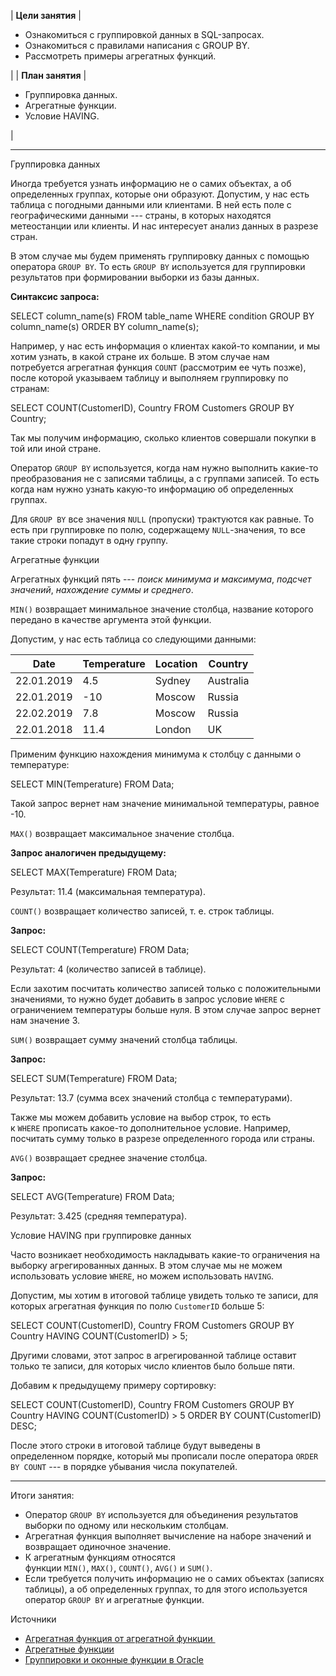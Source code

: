 | **Цели занятия** |

-   Ознакомиться с группировкой данных в SQL-запросах.
-   Ознакомиться с правилами написания с GROUP BY.
-   Рассмотреть примеры агрегатных функций.

 |
| **План занятия** |

-   Группировка данных.
-   Агрегатные функции.
-   Условие HAVING.

 |

* * * * *

Группировка данных

Иногда требуется узнать информацию не о самих объектах, а об определенных группах, которые они образуют. Допустим, у нас есть таблица с погодными данными или клиентами. В ней есть поле с географическими данными --- страны, в которых находятся метеостанции или клиенты. И нас интересует анализ данных в разрезе стран.

В этом случае мы будем применять группировку данных с помощью оператора `GROUP BY`. То есть `GROUP BY` используется для группировки результатов при формировании выборки из базы данных.

**Синтаксис запроса:**

SELECT column_name(s)
FROM table_name
WHERE condition
GROUP BY column_name(s)
ORDER BY column_name(s);

Например, у нас есть информация о клиентах какой-то компании, и мы хотим узнать, в какой стране их больше. В этом случае нам потребуется агрегатная функция `COUNT` (рассмотрим ее чуть позже), после которой указываем таблицу и выполняем группировку по странам:

SELECT COUNT(CustomerID), Country
FROM Customers
GROUP BY Country;

Так мы получим информацию, сколько клиентов совершали покупки в той или иной стране.

Оператор `GROUP BY` используется, когда нам нужно выполнить какие-то преобразования не с записями таблицы, а с группами записей. То есть когда нам нужно узнать какую-то информацию об определенных группах.

Для `GROUP BY` все значения `NULL` (пропуски) трактуются как равные. То есть при группировке по полю, содержащему `NULL`-значения, то все такие строки попадут в одну группу.

Агрегатные функции

Агрегатных функций пять --- *поиск минимума и максимума*, *подсчет значений*, *нахождение суммы и среднего*.

`MIN()` возвращает минимальное значение столбца, название которого передано в качестве аргумента этой функции.

Допустим, у нас есть таблица со следующими данными:

| **Date** | **Temperature** | **Location** | **Country** |
| ---------- | -------------| ------------ | -----------|
| 22.01.2019 | 4.5 | Sydney | Australia |
| 22.01.2019 | -10 | Moscow | Russia |
| 22.02.2019 | 7.8 | Moscow | Russia |
| 22.01.2018 | 11.4 | London | UK |

Применим функцию нахождения минимума к столбцу с данными о температуре:

SELECT MIN(Temperature)
FROM Data;

Такой запрос вернет нам значение минимальной температуры, равное -10.

`MAX()` возвращает максимальное значение столбца.

**Запрос аналогичен предыдущему:**

SELECT MAX(Temperature)
FROM Data;

Результат: 11.4 (максимальная температура).

`COUNT()` возвращает количество записей, т. е. строк таблицы.

**Запрос:**

SELECT COUNT(Temperature)
FROM Data;

Результат: 4 (количество записей в таблице).

Если захотим посчитать количество записей только с положительными значениями, то нужно будет добавить в запрос условие `WHERE` с ограничением температуры больше нуля. В этом случае запрос вернет нам значение 3.

`SUM()` возвращает сумму значений столбца таблицы.

**Запрос:**

SELECT SUM(Temperature)
FROM Data;

Результат: 13.7 (сумма всех значений столбца с температурами).

Также мы можем добавить условие на выбор строк, то есть к `WHERE` прописать какое-то дополнительное условие. Например, посчитать сумму только в разрезе определенного города или страны.

`AVG()` возвращает среднее значение столбца.

**Запрос:**

SELECT AVG(Temperature)
FROM Data;

Результат: 3.425 (средняя температура).

Условие HAVING при группировке данных

Часто возникает необходимость накладывать какие-то ограничения на выборку агрегированных данных. В этом случае мы не можем использовать условие `WHERE`, но можем использовать `HAVING`.

Допустим, мы хотим в итоговой таблице увидеть только те записи, для которых агрегатная функция по полю `CustomerID` больше 5:

SELECT COUNT(CustomerID), Country
FROM Customers
GROUP BY Country
HAVING COUNT(CustomerID) > 5;

Другими словами, этот запрос в агрегированной таблице оставит только те записи, для которых число клиентов было больше пяти.

Добавим к предыдущему примеру сортировку:

SELECT COUNT(CustomerID), Country
FROM Customers
GROUP BY Country
HAVING COUNT(CustomerID) > 5
ORDER BY COUNT(CustomerID) DESC;

После этого строки в итоговой таблице будут выведены в определенном порядке, который мы прописали после оператора `ORDER BY COUNT` --- в порядке убывания числа покупателей.

* * * * *

Итоги занятия:

-   Оператор `GROUP BY` используется для объединения результатов выборки по одному или нескольким столбцам.
-   Агрегатная функция выполняет вычисление на наборе значений и возвращает одиночное значение.
-   К агрегатным функциям относятся функции `MIN()`, `MAX()`, `COUNT()`, `AVG()` и `SUM()`.
-   Если требуется получить информацию не о самих объектах (записях таблицы), а об определенных группах, то для этого используется оператор `GROUP BY` и агрегатные функции.

Источники

-   [Агрегатная функция от агрегатной функции ](http://www.sql-tutorial.ru/ru/book_aggregate_function_to_aggregate_function.html)
-   [Агрегатные функции](https://sql-academy.org/ru/guide/aggregate-functions)
-   [Группировки и оконные функции в Oracle](https://habr.com/ru/post/512336/)
